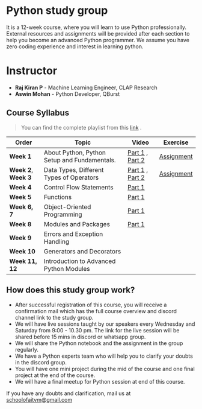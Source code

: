 # Python study group

It is a 12-week course, where you will learn to use Python professionally. External resources and assignments will be provided after each section to help you become an advanced Python programmer. We assume you have zero coding experience and interest in learning python.

# Instructor

- **Raj Kiran P** - Machine Learning Engineer, CLAP Research
- **Aswin Mohan** - Python Developer, QBurst

## Course Syllabus 

> You can find the complete playlist from this [link](<https://www.youtube.com/playlist?list=PLmyFsOpNt6nf2AypXQ1mMB95c_7wbPj_r>) .

| Order                  | Topic                                        | Video                     | Exercise                                                     |
| ---------------------- | -------------------------------------------- | ------------------------- | ------------------------------------------------------------ |
| **Week 1**             | About Python, Python Setup and Fundamentals. | [Part 1][1] , [Part 2][2] | [Assignment](<https://github.com/schoolofaitvm/python-study-group/tree/master/Week%201>) |
| **Week 2**, **Week 3** | Data Types, Different Types of Operators     | [Part 1][3] , [Part 2][4] | [Assignment](<https://github.com/schoolofaitvm/python-study-group/tree/master/Week%202>) |
| **Week 4**             | Control Flow Statements                      | [Part 1][5]               |                                                              |
| **Week 5**             | Functions                                    | [Part 1][6]               |                                                              |
| **Week 6, 7**          | Object-Oriented Programming                  | [Part 1][7]               |                                                              |
| **Week 8**             | Modules and Packages                         | [Part 1][8]               |                                                              |
| **Week 9**             | Errors and Exception Handling                |                           |                                                              |
| **Week 10**            | Generators and Decorators                    |                           |                                                              |
| **Week 11, 12**        | Introduction to Advanced Python Modules      |                           |                                                              |

[1]: https://www.youtube.com/watch?v=mYPBB6v0SHc&list=PLmyFsOpNt6nf2AypXQ1mMB95c_7wbPj_r
[2]: https://www.youtube.com/watch?v=86ZjQY0KI8Q&amp;list=PLmyFsOpNt6nf2AypXQ1mMB95c_7wbPj_r&amp;index=2
[3]: https://www.youtube.com/watch?v=oUFNQqj_jjY&list=PLmyFsOpNt6nf2AypXQ1mMB95c_7wbPj_r&index=3
[4]: <https://www.youtube.com/watch?v=BL37XePpR0M&list=PLmyFsOpNt6nf2AypXQ1mMB95c_7wbPj_r&index=4>
[5]: <https://www.youtube.com/watch?v=q8qjxKLwQBI&list=PLmyFsOpNt6nf2AypXQ1mMB95c_7wbPj_r&index=5>
[6]: <https://www.youtube.com/watch?v=XuRt8kAOB2E&list=PLmyFsOpNt6nf2AypXQ1mMB95c_7wbPj_r&index=6>
[7]: <https://www.youtube.com/watch?v=wRV4g5c10RA&list=PLmyFsOpNt6nf2AypXQ1mMB95c_7wbPj_r&index=7>
[8]: <https://www.youtube.com/watch?v=JXUlNF1RJe4&list=PLmyFsOpNt6nf2AypXQ1mMB95c_7wbPj_r&index=8>
[9]: <https://www.youtube.com/watch?v=nKqsPRIRsX4&list=PLmyFsOpNt6nf2AypXQ1mMB95c_7wbPj_r&index=9>
[10]:  <https://www.youtube.com/watch?v=rPolMjtJFp0&list=PLmyFsOpNt6nf2AypXQ1mMB95c_7wbPj_r&index=10>

## How does this study group work?

 - After successful registration of this course, you will receive a confirmation mail which has the full course overview and discord channel link to the study group.
- We will have live sessions taught by our speakers every Wednesday and Saturday from 9:00 - 10.30 pm. The link for the live session will be shared before 15 mins in discord or whatsapp group.
- We will share the Python notebook and the assignment in the group regularly.
- We have a Python experts team who will help you to clarify your doubts in the discord group.
- You will have one mini project during the mid of the course and one final project at the end of the course.
- We will have a final meetup for Python session at end of this course.

If you have any doubts and clarification, mail us at schoolofaitvm@gmail.com  
